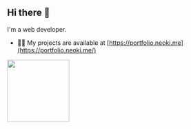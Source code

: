 <h2 align="left">Hi there 👋</h3>

I'm a web developer.

- 👨‍💻 My projects are available at [https://portfolio.neoki.me](https://portfolio.neoki.me/)

<p align="left">
  <img height="144rem" src="https://github-readme-stats.vercel.app/api/top-langs?username=neoki07&layout=compact" alt="" />
</p>
